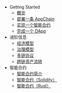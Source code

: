 - Getting Started 
    - [概览](quick-start/intro.md)
    - [部署一条 AppChain](quick-start/deploy-appchain.md)
    - [实现一个智能合约](quick-start/deploy-smart-contract.md)
    - [完成一个 DApp](quick-start/build-dapp.md)
- 进阶信息 
    - [经济模型](miscellaneous/economic-model.md)
    - [治理模型](miscellaneous/governance-model.md)
    - [多链协议](miscellaneous/multichain-rfc.md)
    - [跨链资产流转](miscellaneous/cross-chain.md)
- 智能合约 
    - [智能合约简介](smart-contract/intro.md)
    - [智能合约（Solidity）](smart-contract/solidity.md)
    - [智能合约（Rust）](smart-contract/rust.md)